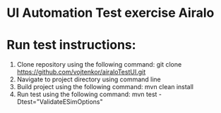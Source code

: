 # UI Automation Test exercise Airalo

# Run test instructions:

1. Clone repository using the following command:
   git clone https://github.com/vojtenkor/airaloTestUI.git
2. Navigate to project directory using command line
3. Build project using the following command: 
   mvn clean install
4. Run test using the following command:
   mvn test -Dtest="ValidateESimOptions"